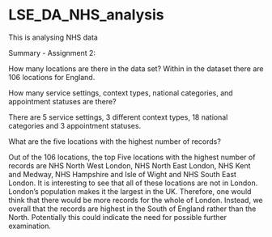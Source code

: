# LSE_DA_NHS_analysis
This is analysing NHS data 

Summary - Assignment 2:

How many locations are there in the data set? 
Within in the dataset there are 106 locations for England.

How many service settings, context types, national categories, and appointment statuses are there?

There are 5 service settings, 3 different context types, 18 national categories and 3 appointment statuses. 

What are the five locations with the highest number of records?

Out of the 106 locations, the top Five locations with the highest number of records are NHS North West London, NHS North East London, NHS Kent and Medway, NHS Hampshire and Isle of Wight and NHS South East London. It is interesting to see that all of these locations are not in London. London’s population makes it the largest in the UK. Therefore, one would think that there would be more records for the whole of London. Instead, we overall that the records are highest in the South of England rather than the North. Potentially this could indicate the need for possible further examination.
